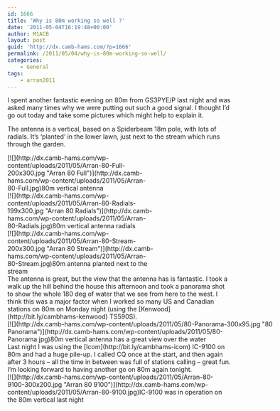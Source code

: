 ```yaml
---
id: 1666
title: 'Why is 80m working so well ?'
date: '2011-05-04T16:19:48+00:00'
author: M1ACB
layout: post
guid: 'http://dx.camb-hams.com/?p=1666'
permalink: /2011/05/04/why-is-80m-working-so-well/
categories:
    - General
tags:
    - arran2011
---
```


I spent another fantastic evening on 80m from GS3PYE/P last night and was asked many times why we were putting out such a good signal. I thought I’d go out today and take some pictures which might help to explain it.

The antenna is a vertical, based on a Spiderbeam 18m pole, with lots of radials. It’s ‘planted’ in the lower lawn, just next to the stream which runs through the garden.

<div class="wp-caption aligncenter" id="attachment_1670" style="width: 330px">[![](http://dx.camb-hams.com/wp-content/uploads/2011/05/Arran-80-Full-200x300.jpg "Arran 80 Full")](http://dx.camb-hams.com/wp-content/uploads/2011/05/Arran-80-Full.jpg)80m vertical antenna

</div><div class="wp-caption aligncenter" id="attachment_1671" style="width: 330px">[![](http://dx.camb-hams.com/wp-content/uploads/2011/05/Arran-80-Radials-199x300.jpg "Arran 80 Radials")](http://dx.camb-hams.com/wp-content/uploads/2011/05/Arran-80-Radials.jpg)80m vertical antenna radials

</div><div class="wp-caption aligncenter" id="attachment_1672" style="width: 330px">[![](http://dx.camb-hams.com/wp-content/uploads/2011/05/Arran-80-Stream-200x300.jpg "Arran 80 Stream")](http://dx.camb-hams.com/wp-content/uploads/2011/05/Arran-80-Stream.jpg)80m antenna planted next to the stream

</div>The antenna is great, but the view that the antenna has is fantastic. I took a walk up the hill behind the house this afternoon and took a panorama shot to show the whole 180 deg of water that we see from here to the west. I think this was a major factor when I worked so many US and Canadian stations on 80m on Monday night (using the [Kenwood](http://bit.ly/cambhams-kenwood) TS590S).

<div class="wp-caption aligncenter" id="attachment_1668" style="width: 610px">[![](http://dx.camb-hams.com/wp-content/uploads/2011/05/80-Panorama-300x95.jpg "80 Panorama")](http://dx.camb-hams.com/wp-content/uploads/2011/05/80-Panorama.jpg)80m vertical antenna has a great view over the water

</div>Last night I was using the [Icom](http://bit.ly/cambhams-icom) IC-9100 on 80m and had a huge pile-up. I called CQ once at the start, and then again after 3 hours – all the time in between was full of stations calling – great fun. I’m looking forward to having another go on 80m again tonight.

<div class="wp-caption aligncenter" id="attachment_1669" style="width: 490px">[![](http://dx.camb-hams.com/wp-content/uploads/2011/05/Arran-80-9100-300x200.jpg "Arran 80 9100")](http://dx.camb-hams.com/wp-content/uploads/2011/05/Arran-80-9100.jpg)IC-9100 was in operation on the 80m vertical last night

</div>